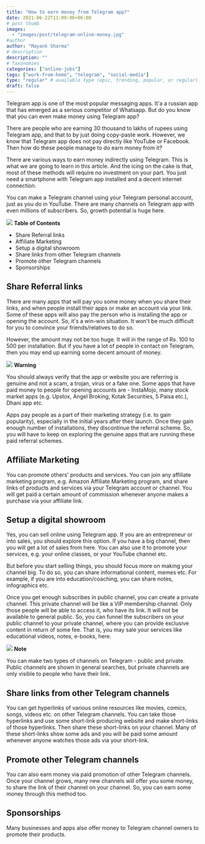```yaml
---
title: "How to earn money from Telegram app?"
date: 2021-06-22T11:09:06+06:00
# post thumb
images:
  - "images/post/telegram-online-money.jpg"
#author
author: "Mayank Sharma"
# description
description: ""
# Taxonomies
categories: ["online-jobs"]
tags: ["work-from-home", "telegram", "social-media"]
type: "regular" # available type (epic, trending, popular, or regular)
draft: false
---
```


Telegram app is one of the most popular messaging apps. It'a a russian app that has emerged as a serious competitor of Whatsapp. But do you know that you can even make money using Telegram app?

There are people who are earning 30 thousand to lakhs of rupees using Telegram app, and that to by just doing copy-paste work. However, we know that Telegram app does not pay directly like YouTube or Facebook. Then how do these people manage to do earn money from it? 

There are various ways to earn money indirectly using Telegram. This is what we are going to learn in this article. And the icing on the cake is that, most of these methods will require no investment on your part. You just need a smartphone with Telegram app installed and a decent internet connection.  

You can make a Telegram channel using your Telegram personal account, just as you do in YouTube. There are many channels on Telegram app with even millions of subscribers. So, growth potential is huge here. 

<div class="toc-mak">
<img src="../../images/pencil.png">
<b>Table of Contents</b>
<ul>
<li>Share Referral links</li>
<li>Affiliate Marketing</li>
<li>Setup a digital showroom</li>
<li>Share links from other Telegram channels</li>
<li>Promote other Telegram channels</li>
<li>Sponsorships</li>
</ul>
</div>

## Share Referral links 

There are many apps that will pay you some money when you share their links, and when people install their apps or make an account via your link. Some of these apps will also pay the person who is installing the app or opening the account. So, it's a win-win situation. It won't be much difficult for you to convince your friends/relatives to do so. 

However, the amount may not be too huge. It will in the range of Rs. 100 to 500 per installation. But if you have a lot of people in contact on Telegram, then you may end up earning some decent amount of money. 

<div class="danger-mak">
  <img src="../../../images/warning.png">
  <b>Warning</b><br>

You should always verify that the app or website you are referring is genuine and not a scam, a trojan, virus or a fake one. Some apps that have paid money to people for opening accounts are - InstaMojo, many stock market apps (e.g. Upstox, Angel Broking, Kotak Securities, 5 Paisa etc.), Dhani app etc. 

Apps pay people as a part of their marketing strategy (i.e. to gain popularity), especially in the initial years after their launch. Once they gain enough number of installations, they discontinue the referral scheme. So, you will have to keep on exploring the genuine apps that are running these paid referral schemes. 
</div>
 
## Affiliate Marketing

You can promote others' products and services. You can join any affiliate marketing program, e.g. Amazon Affiliate Marketing program, and share links of products and services via your Telegram account or channel. You will get paid a certain amount of commission whenever anyone makes a purchase via your affiliate link. 

## Setup a digital showroom

Yes, you can sell online using Telegram app. If you are an entrepreneur or into sales, you should explore this option. If you have a big channel, then you will get a lot of sales from here. You can also use it to promote your services, e.g. your online classes, or your YouTube channel etc. 

But before you start selling things, you should focus more on making your channel big. To do so, you can share informational content, memes etc. For example, if you are into education/coaching, you can share notes, infographics etc. 

Once you get enough subscribes in public channel, you can create a private channel. This private channel will be like a VIP membership channel. Only those people will be able to access it, who have its link. It will not be available to general public. So, you can funnel the subscribers on your public channel to your private channel, where you can provide exclusive content in return of some fee. That is, you may sale your services like educational videos, notes, e-books, here. 

<div class="toc-mak">
  <img src="../../../images/pencil.png">
  <b>Note</b><br>

You can make two types of channels on Telegram - public and private. Public channels are shown in general searches, but private channels are only visible to people who have their link. 
</div>

## Share links from other Telegram channels

You can get hyperlinks of various online resources like movies, comics, songs, videos etc. on other Telegram channels. You can take those hyperlinks and use some short-link producing website and make short-links of those hyperlinks. Then share these short-links on your channel. Many of these short-links show some ads and you will be paid some amount whenever anyone watches those ads via your short-link. 

## Promote other Telegram channels 

You can also earn money via paid promotion of other Telegram channels. Once your channel grows, many new channels will offer you some money, to share the link of their channel on your channel. So, you can earn some money through this method too. 

## Sponsorships

Many businesses and apps also offer money to Telegram channel owners to promote their products. 


